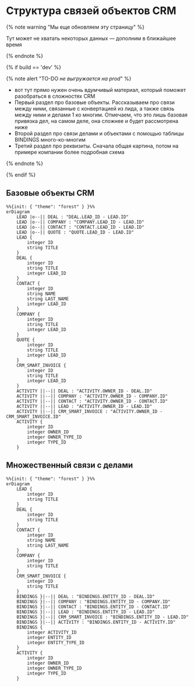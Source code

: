 # Структура связей объектов CRM

{% note warning "Мы еще обновляем эту страницу" %}

Тут может не хватать некоторых данных — дополним в ближайшее время

{% endnote %}

{% if build == 'dev' %}

{% note alert "TO-DO _не выгружается на prod_" %}

- вот тут прямо нужен очень вдумчивый материал, который поможет разобраться в сложностях CRM
- Первый раздел про базовые объекты. Рассказываем про связи между ними, связанные с конвертацией из лида, а также связь между ними и делами 1 ко многим. Отмечаем, что это лишь базовая привязка дел, на самом деле, она сложнее и будет рассмотрена ниже
- Второй раздел про связи делами и объектами с помощью таблицы BINDINGS много-ко-многим
- Третий раздел про реквизиты. Сначала общая картина, потом на примере компании более подробная схема

{% endnote %}

{% endif %}

## Базовые объекты CRM

```mermaid
%%{init: { "theme": "forest" } }%%
erDiagram
    LEAD |o--|| DEAL : "DEAL.LEAD_ID - LEAD.ID" 
    LEAD |o--|| COMPANY : "COMPANY.LEAD_ID - LEAD.ID" 
    LEAD |o--|| CONTACT : "CONTACT.LEAD_ID - LEAD.ID" 
    LEAD |o--|| QUOTE : "QUOTE.LEAD_ID - LEAD.ID" 
    LEAD {
        integer ID
        string TITLE
    }
    DEAL {
        integer ID
        string TITLE
        integer LEAD_ID
    }
    CONTACT {
        integer ID
        string NAME
        string LAST_NAME
        integer LEAD_ID
    }
    COMPANY {
        integer ID
        string TITLE
        integer LEAD_ID
    }
    QUOTE {
        integer ID
        string TITLE
        integer LEAD_ID
    }
    CRM_SMART_INVOICE {
        integer ID
        string TITLE
        integer LEAD_ID
    }
    ACTIVITY ||--|| DEAL : "ACTIVITY.OWNER_ID - DEAL.ID" 
    ACTIVITY ||--|| COMPANY : "ACTIVITY.OWNER_ID - COMPANY.ID" 
    ACTIVITY ||--|| CONTACT : "ACTIVITY.OWNER_ID - CONTACT.ID" 
    ACTIVITY ||--|| LEAD : "ACTIVITY.OWNER_ID - LEAD.ID" 
    ACTIVITY ||--|| CRM_SMART_INVOICE : "ACTIVITY.OWNER_ID - CRM_SMART_INVOICE.ID" 
    ACTIVITY {
        integer ID
        integer OWNER_ID
        integer OWNER_TYPE_ID
        integer TYPE_ID
    }
```

## Множественный связи с делами

```mermaid
%%{init: { "theme": "forest" } }%%
erDiagram
    LEAD {
        integer ID
        string TITLE
    }
    DEAL {
        integer ID
        string TITLE
    }
    CONTACT {
        integer ID
        string NAME
        string LAST_NAME
    }
    COMPANY {
        integer ID
        string TITLE
    }
    CRM_SMART_INVOICE {
        integer ID
        string TITLE
    }
    BINDINGS }|--|| DEAL : "BINDINGS.ENTITY_ID - DEAL.ID" 
    BINDINGS }|--|| COMPANY : "BINDINGS.ENTITY_ID - COMPANY.ID" 
    BINDINGS }|--|| CONTACT : "BINDINGS.ENTITY_ID - CONTACT.ID" 
    BINDINGS }|--|| LEAD : "BINDINGS.ENTITY_ID - LEAD.ID" 
    BINDINGS }|--|| CRM_SMART_INVOICE : "BINDINGS.ENTITY_ID - LEAD.ID" 
    BINDINGS }|--|| ACTIVITY : "BINDINGS.ENTITY_ID - ACTIVITY.ID" 
    BINDINGS {
        integer ACTIVITY_ID
        integer ENTITY_ID
        integer ENTITY_TYPE_ID
    }
    ACTIVITY {
        integer ID
        integer OWNER_ID
        integer OWNER_TYPE_ID
        integer TYPE_ID
    }
```
